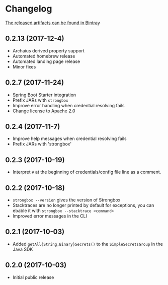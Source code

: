 # Changelog

[The released artifacts can be found in Bintray](https://bintray.com/strongbox)

## 0.2.13 (2017-12-4)
- Archaius derived property support
- Automated homebrew release
- Automated landing page release
- Minor fixes

## 0.2.7 (2017-11-24)

- Spring Boot Starter integration
- Prefix JARs with `strongbox`
- Improve error handling when credential resolving fails
- Change license to Apache 2.0

## 0.2.4 (2017-11-7)

- Improve help messages when credential resolving fails
- Prefix JARs with 'strongbox'

## 0.2.3 (2017-10-19)

- Interpret `#` at the beginning of credentials/config file line as a comment.

## 0.2.2 (2017-10-18)
- `strongbox --version` gives the version of Strongbox
- Stacktraces are no longer printed by default for exceptions, you can ebable it with `strongbox --stacktrace <command>`
- Improved error messages in the CLI

## 0.2.1 (2017-10-03)

- Added `getAll{String,Binary}Secrets()` to the `SimpleSecretsGroup` in the Java SDK

## 0.2.0 (2017-10-03)

- Initial public release
